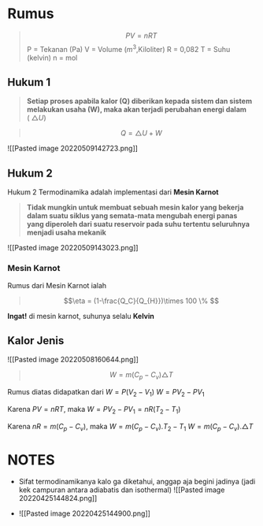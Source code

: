 # Rumus
>$$PV = nRT$$
> P = Tekanan (Pa)
> V = Volume ($m^{3}$,Kiloliter)
> R = 0,082
> T = Suhu (kelvin)
> n = mol 


## Hukum 1
>**Setiap proses apabila kalor (Q) diberikan kepada sistem dan sistem melakukan usaha (W), maka akan terjadi perubahan energi dalam** ( $\triangle U$)


> $$Q = \triangle U + W$$

![[Pasted image 20220509142723.png]]

## Hukum 2
Hukum 2 Termodinamika adalah implementasi dari **Mesin Karnot**

>**Tidak mungkin untuk membuat sebuah mesin kalor yang bekerja dalam suatu siklus yang semata-mata mengubah energi panas yang diperoleh dari suatu reservoir pada suhu tertentu seluruhnya menjadi usaha mekanik**

![[Pasted image 20220509143023.png]]

### Mesin Karnot
Rumus dari Mesin Karnot ialah
 >$$\eta = (1-\frac{Q_C}{Q_{H}})\times 100 \% $$

**Ingat!** di mesin karnot, suhunya selalu **Kelvin**

## Kalor Jenis
![[Pasted image 20220508160644.png]]

> $$W =m(C_{p}-C_{v})\triangle T$$

Rumus diatas didapatkan dari
$W = P(V_{2}-V_{1})$
$W = PV_{2}-PV_{1}$

Karena $PV = nRT$, maka
$W = PV_{2}-PV_{1} = nR(T_{2}-T_{1})$

Karena $nR = m(C_{p}- C_{v})$, maka
$W = m(C_{p}- C_{v}) . T_{2}-T_{1}$
$W = m(C_{p}- C_{v}) . \triangle T$



# NOTES
- Sifat termodinamikanya kalo ga diketahui, anggap aja begini jadinya (jadi kek campuran antara adiabatis dan isothermal)
	![[Pasted image 20220425144824.png]]

- ![[Pasted image 20220425144900.png]]

